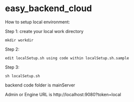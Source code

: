# easy_backend_cloud

How to setup local environment:

Step 1: create your local work directory

    mkdir workdir

Step 2: 
    
    edit localSetup.sh using code within localSetup.sh.sample
    
Step 3:
    
    sh localSetup.sh
    
backend code folder is mainServer

Admin or Engine URL is http://localhost:9080?token=local
